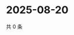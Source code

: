 # 2025-08-20

共 0 条

<!-- BEGIN ZHIHUQUESTIONS -->
<!-- 最后更新时间 Wed Aug 20 2025 11:36:02 GMT+0800 (China Standard Time) -->

<!-- END ZHIHUQUESTIONS -->
